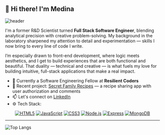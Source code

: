 ## 👋 Hi there! I'm Medina

![header](https://capsule-render.vercel.app/api?type=waving&height=300&color=gradient&text=Hi,%20I'm%20Medina)

I'm a former R&D Scientist turned **Full Stack Software Engineer**, blending analytical precision with creative problem-solving. My background in the laboratory sharpened my attention to detail and experimentation — skills I now bring to every line of code I write. 

I’m especially drawn to front-end development, where logic meets aesthetics, and I get to build experiences that are both functional and beautiful. That duality — technical and creative — is what fuels my love for building intuitive, full-stack applications that make a real impact.

- 🔭 Currently a Software Engineering Fellow at **Resilient Coders**
- 🧠 Recent project: [Secret Family Recipes](https://family-recipes-g9hi.onrender.com) — a recipe sharing app with user authorization and comments
- 📫 Let's connect on [LinkedIn](https://www.linkedin.com/in/medina-geyer/)
- ⚙️ Tech Stack:

<div align="center">

[![HTML5](https://img.shields.io/badge/HTML-fb8f67?style=flat-square&logo=HTML5&logoColor=fdfffc)](https://html.com/)
[![JavaScript](https://img.shields.io/badge/JavaScript-172121?style=flat-square&logo=javascript)](https://www.javascript.com/)
[![CSS3](https://img.shields.io/badge/CSS3-2ea3f2?style=flat-square&logo=css3&logoColor=fff)](https://developer.mozilla.org/en-US/docs/Web/CSS)
[![Node.js](https://img.shields.io/badge/Node.js-3c873a?style=flat-square&logo=Node.js&logoColor=fff)](https://nodejs.org/)
[![Express](https://img.shields.io/badge/Express-000?style=flat-square&logo=express&logoColor=fff)](https://expressjs.com/)
[![MongoDB](https://img.shields.io/badge/MongoDB-47a248?style=flat-square&logo=mongodb&logoColor=fff)](https://www.mongodb.com/)

</div>

---

<!-- Optional GitHub Stats -->
![Top Langs](https://github-readme-stats.vercel.app/api/top-langs/?username=medinag-codes&layout=compact&theme=radical)
